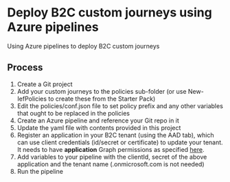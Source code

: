 # Deploy B2C custom journeys using Azure pipelines
Using Azure pipelines to deploy B2C custom journeys

## Process

1. Create a Git project
2. Add your custom journeys to the policies sub-folder (or use New-IefPolicies to create these from the Starter Pack)
3. Edit the policies/conf.json file to set policy prefix and any other variables that ought to be replaced in the policies
3. Create an Azure pipeline and reference your Git repo in it
4. Update the yaml file with contents provided in this project
5. Register an application in your B2C tenant (using the AAD tab), which can use client credentials (id/secret or certificate) to update your tenant. It needs to have **application** Graph permissions as specified [here](https://github.com/mrochon/IEFPolicies#connect-iefpolicies).
6. Add variables to your pipeline with the clientId, secret of the above application and the tenant name (.onmicrosoft.com is not needed)
7. Run the pipeline

